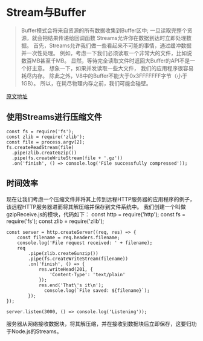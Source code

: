 # Stream与Buffer

> Buffer模式会将来自资源的所有数据收集到Buffer区中; 一旦读取完整个资源，就会把结果传递给回调函数 Streams允许你在数据到达时立即处理数据。 首先，Streams允许我们做一些看起来不可能的事情，通过缓冲数据并一次性处理。 例如，考虑一下我们必须读取一个非常大的文件，比如说数百MB甚至千MB。 显然，等待完全读取文件时返回大Buffer的API不是一个好主意。 想象一下，如果并发读取一些大文件， 我们的应用程序很容易耗尽内存。 除此之外，V8中的Buffer不能大于0x3FFFFFFF字节（小于1GB）。 所以，在耗尽物理内存之前，我们可能会碰壁。

[原文地址](https://zhuanlan.zhihu.com/p/32532984)

## 使用Streams进行压缩文件

```text
const fs = require('fs');
const zlib = require('zlib');
const file = process.argv[2];
fs.createReadStream(file)
  .pipe(zlib.createGzip())
  .pipe(fs.createWriteStream(file + '.gz'))
  .on('finish', () => console.log('File successfully compressed'));
```

## 时间效率

现在让我们考虑一个压缩文件并将其上传到远程HTTP服务器的应用程序的例子，该远程HTTP服务器进而将其解压缩并保存到文件系统中。 我们创建一个叫做gzipReceive.js的模块，代码如下： const http = require\('http'\); const fs = require\('fs'\); const zlib = require\('zlib'\);

```text
const server = http.createServer((req, res) => {
    const filename = req.headers.filename;
    console.log('File request received: ' + filename);
    req
        .pipe(zlib.createGunzip())
        .pipe(fs.createWriteStream(filename))
        .on('finish', () => {
            res.writeHead(201, {
                'Content-Type': 'text/plain'
            });
            res.end('That\'s it\n');
              console.log(`File saved: ${filename}`);
        });
});

server.listen(3000, () => console.log('Listening'));
```

服务器从网络接收数据块，将其解压缩，并在接收到数据块后立即保存，这要归功于Node.js的Streams。

